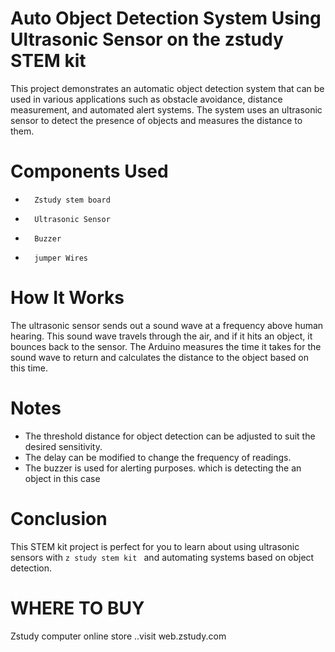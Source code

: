 
# Auto Object Detection System Using Ultrasonic Sensor on the zstudy STEM kit 

This project demonstrates an automatic object detection system that can be used in various applications such as obstacle avoidance, distance measurement, and automated alert systems. 
The system uses an ultrasonic sensor to detect the presence of objects and measures the distance to them.

 # Components Used
-       Zstudy stem board
-       Ultrasonic Sensor
-       Buzzer 
-       jumper Wires

 # How It Works
The ultrasonic sensor sends out a sound wave at a frequency above human hearing.
This sound wave travels through the air, and if it hits an object, it bounces back to the sensor. The Arduino measures the time it takes for the sound wave to return and calculates the distance to the object based on this time.

 # Notes
- The threshold distance for object detection can be adjusted to suit the desired sensitivity.
- The delay can be modified to change the frequency of readings.
- The buzzer is used for alerting purposes. which is detecting the an object in this case 

# Conclusion
This STEM kit  project is perfect for you  to learn about using ultrasonic sensors with `z study stem kit ` and automating systems based on object detection.

# WHERE TO BUY 
Zstudy computer online store ..visit web.zstudy.com

